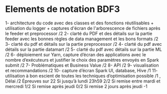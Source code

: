 # Elements de notation BDF3
 
1- architecture du code avec des classes et des fonctions réutilisables +  utilisation du logger + captures d'écran de l'arborescence de fichiers après le feeder et preprocessor   /2
2- clarté du PDF et des détails sur la partie feeder avec les bonnes règles de data management et les bons formats /2
3- clarté du pdf et détails sur la partie preprocessor /2
4- clarté du pdf avec détails sur la partie datamart /2
5- clarté du pdf avec détails sur la partie ML /2
6- déploiement sur Yarn, capture d’écran des applications avec le nombre d’exécuteurs et justifier le choix des paramètres envoyés en Spark submit /2
7- Problématiques et Business Value /2
8- API /2
9- visualisation et recommandations /2
10- capture d’écran Spark UI, database, Hive /1
11- utilisation à bon escient de toutes les techniques d’optimisation possible /1 , 
Délai /2
Épreuves sur 22
Si jusqu’à  lundi 23h59 2/2
Si remise entre mardi et mercredi 1/2
Si remise après  jeudi 0/2
Si remise 2 jours après jeudi -1
 
 
 